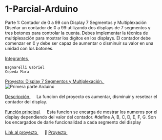 # 1-Parcial-Arduino
Parte 1: Contador de 0 a 99 con Display 7 Segmentos y Multiplexación 
Diseñar un contador de 0 a 99 utilizando dos displays de 7 segmentos y tres botones para controlar la cuenta. Debes implementar la técnica de multiplexación para mostrar los dígitos en los displays. El contador debe comenzar en 0 y debe ser capaz de aumentar o disminuir su valor en una unidad con los botones. 

<a class="heading-link" href="#integrantes">Integrantes
<svg class="octicon octicon-link" viewBox="0 0 16 16" version="1.1" width="16" height="16" aria-hidden="true">
</a>

    Bagnarelli Gabriel
    Cepeda Mara
    
<a class="heading-link" href="#proyecto">Proyecto: Display 7 Segmentos y Multiplexación.
<svg class="octicon octicon-link" viewBox="0 0 16 16" version="1.1" width="16" height="16" aria-hidden="true">
</a>
![Primera parte Arduino](https://github.com/g4b7i3l/1-Parcial-Arduino/assets/84038677/448ff35c-c34c-43da-8643-ea060de1f6a9)

<a class="heading-link" href="#descripción">Descripción
<svg class="octicon octicon-link" viewBox="0 0 16 16" version="1.1" width="16" height="16" aria-hidden="true">
</a>
La funcion del proyecto es aumentar, disminuir y resetear el contador del display.

<a class="heading-link" href="#función-principal">Función principal
<svg class="octicon octicon-link" viewBox="0 0 16 16" version="1.1" width="16" height="16" aria-hidden="true">
</a>
Esta funcion se encarga de mostrar los numeros por el display dependiendo del valor del contador.
#define A, B, C, D, E, F, G. Son los encargados de darle funcionalidad a cada segmento del display

<a class="heading-link" href="#link-al-proyecto">Link al proyecto
<svg class="octicon octicon-link" viewBox="0 0 16 16" version="1.1" width="16" height="16" aria-hidden="true">
</a> 💨
<a href="https://www.tinkercad.com/things/1uAkiIDxBih-smashing-hango-trug/editel?tenant=circuits
" rel="nofollow">Proyecto
<svg class="octicon octicon-link" viewBox="0 0 16 16" version="1.1" width="16" height="16" aria-hidden="true">
</a>
